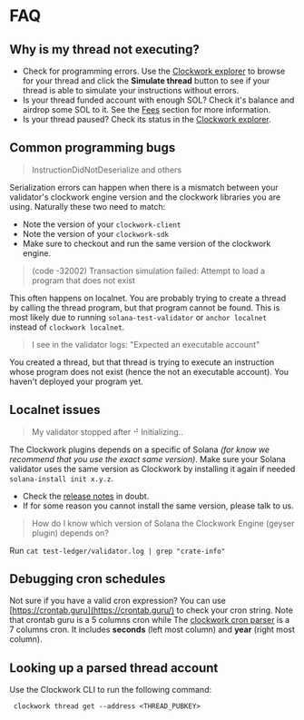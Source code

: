 # FAQ

## Why is my thread not executing?

* Check for programming errors. Use the [Clockwork explorer](https://explorer.clockwork.xyz) to browse for your thread and click the **Simulate thread** button to see if your thread is able to simulate your instructions without errors.&#x20;
* Is your thread funded account with enough SOL? Check it's balance and airdrop some SOL to it. See the [Fees](../about/queues.md#fees) section for more information.
* Is your thread paused? Check its status in the [Clockwork explorer](https://explorer.clockwork.xyz/).

## Common programming bugs

> InstructionDidNotDeserialize and others

Serialization errors can happen when there is a mismatch between your validator's clockwork engine version and the clockwork libraries you are using. Naturally these two need to match:

* Note the version of your `clockwork-client`
* Note the version of your `clockwork-sdk`
* Make sure to checkout and run the same version of the clockwork engine.

> (code -32002) Transaction simulation failed: Attempt to load a program that does not exist

This often happens on localnet. You are probably trying to create a thread by calling the thread program, but that program cannot be found. This is most likely due to running `solana-test-validator` or `anchor localnet` instead of `clockwork localnet`.

> I see in the validator logs: "Expected an executable account"

You created a thread, but that thread is trying to execute an instruction whose program does not exist (hence the not an executable account). You haven't deployed your program yet.

## Localnet issues

> My validator stopped after ⠚ Initializing..

The Clockwork plugins depends on a specific of Solana _(for know we recommend that you use the exact same version)_. Make sure your Solana validator uses the same version as Clockwork by installing it again if needed `solana-install init x.y.z`.

* Check the [release notes](https://github.com/clockwork-xyz/clockwork/releases) in doubt.
* If for some reason you cannot install the same version, please talk to us.

> How do I know which version of Solana the Clockwork Engine (geyser plugin) depends on?

Run `cat test-ledger/validator.log | grep "crate-info"`

## Debugging cron schedules

Not sure if you have a valid cron expression? You can use [https://crontab.guru](https://crontab.guru/) to check your cron string. Note that crontab guru is a 5 columns cron while The [clockwork cron parser](https://github.com/clockwork-xyz/clockwork/tree/main/cron) is a 7 columns cron. It includes **seconds** (left most column) and **year** (right most column).

## Looking up a parsed thread account

Use the Clockwork CLI to run the following command:

```
 clockwork thread get --address <THREAD_PUBKEY>
```

